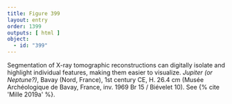 ```yaml
---
title: Figure 399
layout: entry
order: 1399
outputs: [ html ]
object:
  - id: "399"
---
```


Segmentation of X-ray tomographic reconstructions can digitally isolate and highlight individual features, making them easier to visualize. *Jupiter (or Neptune?)*, Bavay (Nord, France), 1st century CE, H. 26.4 cm (Musée Archéologique de Bavay, France, inv. 1969 Br 15 / Biévelet 10). See {% cite 'Mille 2019a' %}.
